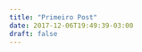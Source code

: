 ```yaml
---
title: "Primeiro Post"
date: 2017-12-06T19:49:39-03:00
draft: false
---
```

<script src="https://d3js.org/d3.v4.min.js"></script>

<div class="container">
    <style>
     #chart rect {
        fill: #6C44FF;
    }
   

</style>
    <div class="row mychart" id="chart">
</div>
</div>

<script type="text/javascript">
    var alturaSVG = 400,
        larguraSVG = 600;

    var	margin = {top: 10, right: 20, bottom:30, left: 60},
          larguraVis = larguraSVG - margin.left - margin.right,
          alturaVis = alturaSVG - margin.top - margin.bottom;


    function desenhaVis(data) {
        //criando o "container"/"esqueleto" do gráfico
        var grafico = d3.select('#chart')
            .append("svg") 
                .attr('width', larguraVis + margin.left + margin.right)
                .attr('height', alturaVis + margin.top + margin.bottom)
            .append('g')
                .attr('transform', 'translate(' +  margin.left + ',' + margin.top + ')');
        //escalas
        var x = d3.scaleBand().domain(data.filter((d) =>
            (d.horario_inicial <= "13:00" && d.horario_inicial >= "11:30")||
            (d.horario_inicial <= "19:00" && d.horario_inicial >="17:30"))
            .map((data, indice) => data.horario_inicial))
            .range([0, larguraVis]).padding(0.1);
        
        var y = d3.scaleLinear().domain([0, 1500]).range([alturaVis, 0]);
        //dados mostrados
        grafico.selectAll('g')
            .data(data)
            .enter()
            .append('rect')
                .attr('x', d => x(d.horario_inicial))   
                .attr('width', x.bandwidth()) 
                .attr('y', d => y(d.total_motorizados))
                .attr('height', (d) => alturaVis - y(d.total_motorizados));

        //eixos
        grafico.append("g")
            .attr("class", "x axis")
            .attr("transform", "translate(0," + alturaVis + ")")
            .call(d3.axisBottom(x)); 
        grafico.append('g')
            .attr('transform', 'translate(0,0)')
            .call(d3.axisLeft(y));  
        grafico.append("text")
            .attr("transform", "translate(-35," + (alturaVis + margin.top)/2 + ") rotate(-90)")
            .text("Quantidade de carros");

      }

    d3.csv('../dados/dados.csv', function(data) {
        desenhaVis(data);
    });
 </script>

</div>
